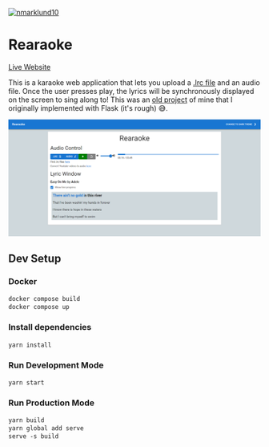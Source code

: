 [![nmarklund10](https://circleci.com/gh/nmarklund10/Rearaoke.svg?style=shield)](https://app.circleci.com/pipelines/github/nmarklund10/Rearaoke?filter=all)

# Rearaoke

[Live Website](https://rearaoke-d39ee58f8591.herokuapp.com/)

This is a karaoke web application that lets you upload a [.lrc file](https://en.wikipedia.org/wiki/LRC_(file_format)) and an audio file.  Once the user presses play, the lyrics will be synchronously displayed on the screen to sing along to!  This was an [old project](https://github.com/nmarklund10/WebKaroke) of mine that I originally implemented with Flask (it's rough) 😅.

![App Screenshot](docs/images/screenshot.png)

## Dev Setup
### Docker
```
docker compose build
docker compose up
```

### Install dependencies
```
yarn install
```
### Run Development Mode
```
yarn start
```
### Run Production Mode
```
yarn build
yarn global add serve
serve -s build
```
